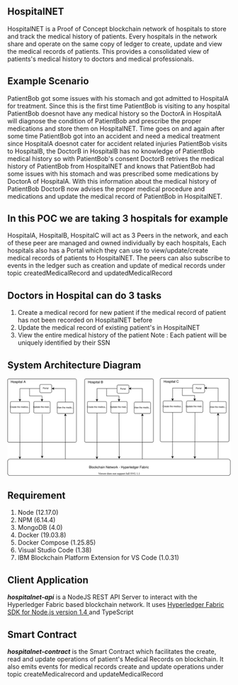 ## HospitalNET
HospitalNET is a Proof of Concept blockchain network of hospitals to store and track the medical history of patients. 
Every hospitals in the network share and operate on the same copy of ledger to create, update and view the medical records of patients. This provides a consolidated view of patients's medical history to doctors and medical professionals.

## Example Scenario
PatientBob got some issues with his stomach and got admitted to HospitalA for treatment. Since this is the first time PatientBob is visiting to any hospital PatientBob doesnot have any medical history so the DoctorA in HospitalA will diagnose the condition of PatientBob and prescribe the proper medications and store them on HospitalNET. Time goes on and again after some time PatientBob got into an accident and need a medical treatment since HospitalA doesnot cater for accident related injuries PatientBob visits to HospitalB, the DoctorB in HospitalB has no knowledge of PatientBob medical history so with PatientBob's consent DoctorB retrives the medical history of PatientBob from HospitalNET and knows that PatientBob had some issues with his stomach and was prescribed some medications by DoctorA of HospitalA. With this information about the medical history of PatientBob DoctorB now advises the proper medical procedure and medications and update the medical record of PatientBob in HospitalNET.

## In this POC we are taking 3 hospitals for example
HospitalA, HospitalB, HospitalC will act as 3 Peers in the network, and each of these peer are managed and owned individually by each hospitals, Each hospitals also has a Portal which they can use to view/update/create medical records of patients to HospitalNET.
The peers can also subscribe to events in the ledger such as creation and update of medical records under topic createdMedicalRecord and updatedMedicalRecord 

## Doctors in Hospital can do 3 tasks
1) Create a medical record for new patient if the medical record of patient has not been recorded on HospitalNET before
2) Update the medical record of existing patient's in HospitalNET
3) View the entire medical history of the patient
Note : Each patient will be uniquely identified by their SSN 

## System Architecture Diagram

![Alt text](./docs/System-Component-Diagram-HospitalNET.svg)


## Requirement
1. Node (12.17.0)
2. NPM (6.14.4)
3. MongoDB (4.0)
4. Docker (19.03.8)
4. Docker Compose (1.25.85)
6. Visual Studio Code (1.38) 
7. IBM Blockchain Platform Extension for VS Code (1.0.31)

## Client Application
***hospitalnet-api*** is a NodeJS REST API Server to interact with the Hyperledger Fabric based blockchain network. It uses [Hyperledger Fabric SDK for Node.js version 1.4 ](https://hyperledger.github.io/fabric-sdk-node/) and TypeScript


## Smart Contract
***hospitalnet-contract*** is the Smart Contract which facilitates the create, read and update operations of patient's Medical Records on blockchain. It also emits events for medical records create and update operations under topic createMedicalrecord and updateMedicalRecord

